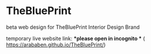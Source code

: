 # TheBluePrint
beta web design for TheBluePrint Interior Design Brand

temporary live website link: <b>*please open in incognito *</b> ( https://arababen.github.io/TheBluePrint/)
